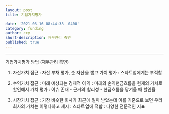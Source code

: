 ```yaml
---
layout: post
title: 기업가치평가

date: '2021-03-16 08:44:38 -0400'
category: funding
author: ccy
short-description: 재무관리 측면
published: true
---
```


-----

기업가치평가 방법 (재무관리 측면)

1) 자산가치 접근
    : 자산 부채 평가, 순 자산을 뽑고 가치 평가 
    : 스타트업에게는 부적합
	
2) 수익가치 접근
    : 미래 예상되는 경제적 이익 
    : 미래의 손익현금흐름을 현재의 가치로 할인해서 가치 평가 
    : 이슈 존재
       - 근거의 합리성
       - 현금흐름을 당겨올 때 할인율 
	   
3) 시장가치 접근
    : 가장 비슷한 회사가 최근에 얼마 받았는데 
      이를 기준으로 보면 우리 회사의 가치는 이렇다하고 제시
    : 스타트업에 적합
    : 다양한 전문적인 지표 